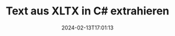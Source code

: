 ---
############################# Static ############################
layout: "auto-gen-parser"
date: 2024-02-13T17:01:13
draft: false
otherformats: pps ppsx ppt pptx rtf tex vdx vsdm vsdx vssm vssx vstm vstx vsx vtx xlam

############################# Head ############################
head_title: "Text aus XLTX in C# extrahieren"
head_description: "Extrahieren Sie schnell Text aus einer Dokumentdatei in C#."

############################# Header ############################
title: "Text aus XLTX in C# extrahieren"
description: "Extrahieren Sie Text aus XLTX mit ein paar Zeilen .NET-Code."
bg_image: "https://cms.admin.containerize.com/templates/aspose/App_Themes/V3/images/bg/header1.png"
bg_overlay: false
button:
    enable: true
    icon: "fas fa-arrow-down"
    label: "Download kostenlose Testversion"
    link: "https://downloads.groupdocs.com/parser/net"

############################# SubMenu ############################
submenu:
    enable: true

    left:
        img_alt: "GroupDocs.Parser for .NET"
        image: "https://cms.admin.containerize.com/templates/groupdocs/images/product-logos/90x90-noborder/groupdocs-parser-net.png"
        product: "GroupDocs.Parser"
        platform: ".NET"

    middle:
        button:

            # button loop
            - link: "https://apireference.groupdocs.com/parser/net"
              text: "API-Referenz"

            # button loop
            - link: "https://github.com/groupdocs-parser"
              text: "Codebeispiele"

            # button loop
            - link: "https://products.groupdocs.app/parser/family"
              text: "Live-Demos"

            # button loop
            - link: "https://purchase.groupdocs.com/pricing/parser/net"
              text: "Preisgestaltung"

    right:
        link_download: "https://downloads.groupdocs.com/parser"
        link_learn: "https://docs.groupdocs.com/parser/net"
        link_buy: "https://purchase.groupdocs.com"

############################# About ############################
about:
    enable: true
    title: "Wie extrahiere ich einen Text aus der XLTX-API der Datei .NET?"
    content: |
        [GroupDocs.Parser for .NET](/de/parser/net/) ist eine Text-, Metadaten- und Bildextraktor-API für Geschäftsanwendungen, die mit C#, ASP.NET und anderen .NET Technologien entwickelt wurden. Es unterstützt die Extraktion von rohem, formatiertem und strukturiertem Text sowie Metadaten aus den Dateien unterstützter Formate. Bis GroupDocs.Parser for .NET können Ihre Anwendungen auch das Parsen passwortgeschützter Dokumente für gängige Formate wie Word Verarbeitungsdokumente, Excel Tabellenkalkulationen, PowerPoint Präsentationen, OneNote, PDF Dateien und ZIP Archive durchführen .
        
        Die GroupDocs.Parser API ist die richtige Wahl für Unternehmenslösungen, die eine Funktion zum Extrahieren von Dateitext benötigen. Diese APIs werden auf allen wichtigen Betriebssystemen und Plattformen, einschließlich Frameworks: .NET Framework, .NET Standard, .NET Core, Mono, gut unterstützt.

############################# Steps ############################
steps:
    enable: true
    title_left: "Text aus XLTX in .NET extrahieren"
    content_left: |
        [GroupDocs.Parser for .NET](/de/parser/net/) erleichtert C#-Entwicklern das Extrahieren eines Textes aus einer XLTX-Datei durch die Implementierung einiger einfacher Schritte.
        
        * Instanziieren Sie das [Parser](https://reference.groupdocs.com/net/parser/groupdocs.parser/parser)-Objekt für das ursprüngliche Dokument.
        * Rufen Sie die Methode [GetText](https://reference.groupdocs.com/net/parser/groupdocs.parser/parser/methods/gettext) auf und erhalten Sie [TextReader](https://docs.microsoft.com/en-us/dotnet/api/system.io.textreader?view=netframework-2.0) Objekt;
        * Überprüfen Sie, ob der Reader nicht *null* ist (Textextraktion wird für das Dokument unterstützt);
        * Lesen Sie einen Text vom Leser.

    title_right: "Erfahren Sie mehr über die Textextraktion"
    content_right: |
        * <a href="https://docs.groupdocs.com/parser/net/extract-text-in-accurate-mode/">So extrahieren Sie Text im Accurate-Modus</a>
        * <a href="https://docs.groupdocs.com/parser/net/extract-text-in-raw-mode/">So extrahieren Sie Text im Raw-Modus</a>
 
    code: |
     {{% parser/additional-styles %}}
     {{< parser/code-parser title="So extrahieren Sie Text aus der Datei XLTX mithilfe des Beispielcodes C#">}}

        ```csharp    
        // Extrahieren Sie Text aus der Datei XLTX mit der API GroupDocs.Parser
        // Erstellen Sie eine Instanz der Parser-Klasse
        using (Parser parser = new Parser(filePath)) {
            // Extrahieren Sie einen Text in den Reader
            using (TextReader reader = parser.GetText()) {
                // Drucken Sie einen Text aus dem Dokument
                // Wenn die Textextraktion nicht unterstützt wird, ist ein Leser null
                Console.WriteLine(reader == null ? "Textextraktion wird nicht unterstützt" : reader.ReadToEnd());
            }
        }
        ```
     {{< /parser/code-parser >}}

############################# More ############################
more:
    enable: true
    title_left: "System Anforderungen"
    content_left: |
        GroupDocs.Parser for .NET APIs werden auf allen wichtigen Plattformen und Betriebssystemen unterstützt. Bevor Sie den folgenden Code ausführen, stellen Sie bitte sicher, dass die folgenden Voraussetzungen auf Ihrem System installiert sind.
        
        * Betriebssysteme: Microsoft Windows, Linux, MacOS
        * Entwicklungsumgebungen: Microsoft Visual Studio, Xamarin, MonoDevelop
        * Rahmenwerke
        * Laden Sie die neueste Version von GroupDocs.Parser for .NET von [Nuget](https://www.nuget.org/packages/groupdocs.parser) herunter.

    title_right: "Warum GroupDocs.Parser for .NET verwenden?"
    content_right: |
        * Unterstützung für die Extraktion von Klartext aus allen unterstützten Dokumenten    
        * Parsen von Dokumenten über benutzerdefinierte Vorlagen    
        * Vollständige Unterstützung der strukturierten Textextraktion    
        * Textsuche über Schlüsselwörter sowie reguläre Ausdrücke    
        * Extrahieren Sie formatierten Text, Metadaten, Bilder, Container und Anhänge    
        * Extrahieren Sie das Inhaltsverzeichnis für einige unterstützte Dokumentformate    
        * Analysieren Sie Formulardaten aus PDF-Dokumenten    
        * Extrahieren Sie Hyperlinks aus dem Dokument   

############################# Demos ############################
demos:
    enable: true
    title: "Live-Demos – Extrahieren Sie Text aus XLTX Online"
    content: |
       Extrahieren Sie jetzt Text aus der Datei XLTX, indem Sie die Website [GroupDocs.Parser Live Demos](https://products.groupdocs.app/parser/text/xltx) besuchen.
       Die Live-Demo bietet folgende Vorteile.
        
############################# About Formats ############################
about_formats:
    enable: true

############################# More Formats ############################
more_formats:
    enable: true
    title: "Extrahieren Sie Text aus anderen Dokumentformaten"
    content: |
        .NET API zum Parsen und Extrahieren von Dokumenten für Dateiformate und Bilder. Extrahieren Sie Daten für einige der gängigen Dateiformate, wie unten aufgeführt.

############################# Back to top ###############################
back_to_top:
    enable: true
---